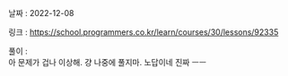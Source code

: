 날짜 : 2022-12-08  
  
링크 : https://school.programmers.co.kr/learn/courses/30/lessons/92335  
  
풀이 :  
아 문제가 겁나 이상해. 걍 나중에 풀지마. 노답이네 진짜 ㅡㅡ

